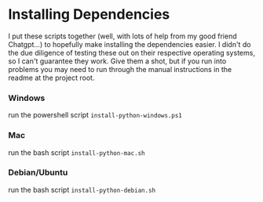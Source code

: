 # Installing Dependencies

I put these scripts together (well, with lots of help from my good friend Chatgpt...) to hopefully make installing the dependencies easier.
I didn't do the due diligence of testing these out on their respective operating systems, so I can't guarantee they work.
Give them a shot, but if you run into problems you may need to run through the manual instructions in the readme at the project root.

### Windows

run the powershell script `install-python-windows.ps1`

### Mac

run the bash script `install-python-mac.sh`

### Debian/Ubuntu

run the bash script `install-python-debian.sh`
